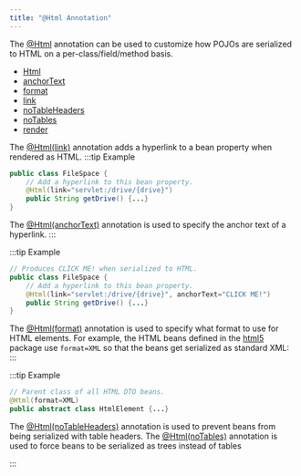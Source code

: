 ```yaml
---
title: "@Html Annotation"
---
```


The [@Html](../apidocs/org/apache/juneau/html/annotation/Html.html) annotation can be used to customize how POJOs are serialized to HTML on a per-class/field/method basis.
- [Html](../apidocs/org/apache/juneau/html/annotation/Html.html)
- [anchorText](../apidocs/org/apache/juneau/html/annotation/Html.html#anchorText())
- [format](../apidocs/org/apache/juneau/html/annotation/Html.html#format())
- [link](../apidocs/org/apache/juneau/html/annotation/Html.html#link())
- [noTableHeaders](../apidocs/org/apache/juneau/html/annotation/Html.html#noTableHeaders())
- [noTables](../apidocs/org/apache/juneau/html/annotation/Html.html#noTables())
- [render](../apidocs/org/apache/juneau/html/annotation/Html.html#render())

The [@Html(link)](../apidocs/org/apache/juneau/html/annotation/Html.html#link) annotation adds a hyperlink to a bean property when rendered as HTML.
:::tip Example


```java
public class FileSpace {
    // Add a hyperlink to this bean property.
    @Html(link="servlet:/drive/{drive}")
    public String getDrive() {...}
}
```


The [@Html(anchorText)](../apidocs/org/apache/juneau/html/annotation/Html.html#anchorText) annotation is used to specify the anchor text of a hyperlink.
:::

:::tip Example


```java
// Produces CLICK ME! when serialized to HTML.
public class FileSpace {
    // Add a hyperlink to this bean property.
    @Html(link="servlet:/drive/{drive}", anchorText="CLICK ME!")
    public String getDrive() {...}
}
```


The [@Html(format)](../apidocs/org/apache/juneau/html/annotation/Html.html#format) annotation is used to specify what format to use for HTML elements.
For example, the HTML beans defined in the [html5](../apidocs/org/apache/juneau/dto/html5.html) package use `format=XML` so that
the beans get serialized as standard XML:
:::

:::tip Example


```java
// Parent class of all HTML DTO beans.
@Html(format=XML)
public abstract class HtmlElement {...}
```


The [@Html(noTableHeaders)](../apidocs/org/apache/juneau/html/annotation/Html.html#noTableHeaders) annotation is used to prevent beans from being serialized with table headers.
The [@Html(noTables)](../apidocs/org/apache/juneau/html/annotation/Html.html#noTables) annotation is used to force beans to be serialized as trees instead of tables

:::
